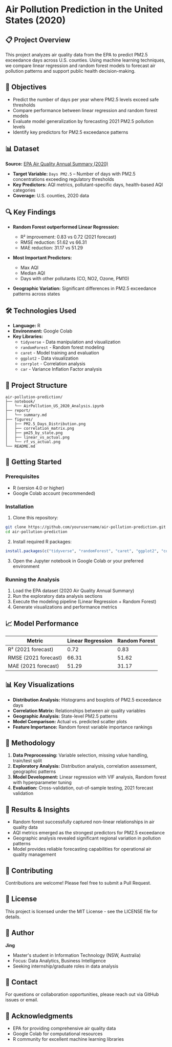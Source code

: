 # Air Pollution Prediction in the United States (2020)

## 📋 Project Overview

This project analyzes air quality data from the EPA to predict PM2.5 exceedance days across U.S. counties. Using machine learning techniques, we compare linear regression and random forest models to forecast air pollution patterns and support public health decision-making.

## 🎯 Objectives

- Predict the number of days per year where PM2.5 levels exceed safe thresholds
- Compare performance between linear regression and random forest models
- Evaluate model generalization by forecasting 2021 PM2.5 pollution levels
- Identify key predictors for PM2.5 exceedance patterns

## 📊 Dataset

**Source:** [EPA Air Quality Annual Summary (2020)](https://aqs.epa.gov/aqsweb/airdata/download_files.html#Annual)

- **Target Variable:** `Days PM2.5` – Number of days with PM2.5 concentrations exceeding regulatory thresholds
- **Key Predictors:** AQI metrics, pollutant-specific days, health-based AQI categories
- **Coverage:** U.S. counties, 2020 data

## 🔍 Key Findings

- **Random Forest outperformed Linear Regression:**
  - R² improvement: 0.83 vs 0.72 (2021 forecast)
  - RMSE reduction: 51.62 vs 66.31
  - MAE reduction: 31.17 vs 51.29

- **Most Important Predictors:**
  - Max AQI
  - Median AQI
  - Days with other pollutants (CO, NO2, Ozone, PM10)

- **Geographic Variation:** Significant differences in PM2.5 exceedance patterns across states

## 🛠️ Technologies Used

- **Language:** R
- **Environment:** Google Colab
- **Key Libraries:**
  - `tidyverse` - Data manipulation and visualization
  - `randomForest` - Random forest modeling
  - `caret` - Model training and evaluation
  - `ggplot2` - Data visualization
  - `corrplot` - Correlation analysis
  - `car` - Variance Inflation Factor analysis

## 📁 Project Structure

```
air-pollution-prediction/
├── notebook/
│   └── AirPollution_US_2020_Analysis.ipynb
├── report/
│   └── summary.md
├── figures/
│   ├── PM2.5_Days_Distribution.png
│   ├── correlation_matrix.png
│   ├── pm25_by_state.png
│   ├── linear_vs_actual.png
│   └── rf_vs_actual.png
└── README.md
```

## 🚀 Getting Started

### Prerequisites
- R (version 4.0 or higher)
- Google Colab account (recommended)

### Installation
1. Clone this repository:
```bash
git clone https://github.com/yourusername/air-pollution-prediction.git
cd air-pollution-prediction
```

2. Install required R packages:
```r
install.packages(c("tidyverse", "randomForest", "caret", "ggplot2", "corrplot", "car"))
```

3. Open the Jupyter notebook in Google Colab or your preferred environment

### Running the Analysis
1. Load the EPA dataset (2020 Air Quality Annual Summary)
2. Run the exploratory data analysis sections
3. Execute the modeling pipeline (Linear Regression + Random Forest)
4. Generate visualizations and performance metrics

## 📈 Model Performance

| Metric | Linear Regression | Random Forest |
|--------|-------------------|---------------|
| R² (2021 forecast) | 0.72 | 0.83 |
| RMSE (2021 forecast) | 66.31 | 51.62 |
| MAE (2021 forecast) | 51.29 | 31.17 |

## 📊 Key Visualizations

- **Distribution Analysis:** Histograms and boxplots of PM2.5 exceedance days
- **Correlation Matrix:** Relationships between air quality variables
- **Geographic Analysis:** State-level PM2.5 patterns
- **Model Comparison:** Actual vs. predicted scatter plots
- **Feature Importance:** Random forest variable importance rankings

## 🔬 Methodology

1. **Data Preprocessing:** Variable selection, missing value handling, train/test split
2. **Exploratory Analysis:** Distribution analysis, correlation assessment, geographic patterns
3. **Model Development:** Linear regression with VIF analysis, Random forest with hyperparameter tuning
4. **Evaluation:** Cross-validation, out-of-sample testing, 2021 forecast validation

## 📝 Results & Insights

- Random forest successfully captured non-linear relationships in air quality data
- AQI metrics emerged as the strongest predictors for PM2.5 exceedance
- Geographic analysis revealed significant regional variation in pollution patterns
- Model provides reliable forecasting capabilities for operational air quality management

## 🤝 Contributing

Contributions are welcome! Please feel free to submit a Pull Request.

## 📄 License

This project is licensed under the MIT License - see the LICENSE file for details.

## 👤 Author

**Jing**
- Master's student in Information Technology (NSW, Australia)
- Focus: Data Analytics, Business Intelligence
- Seeking internship/graduate roles in data analysis

## 📧 Contact

For questions or collaboration opportunities, please reach out via GitHub issues or email.

## 🙏 Acknowledgments

- EPA for providing comprehensive air quality data
- Google Colab for computational resources
- R community for excellent machine learning libraries